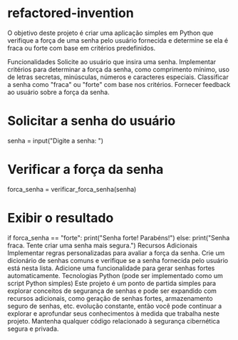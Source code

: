 # refactored-invention
O objetivo deste projeto é criar uma aplicação simples em Python que verifique a força de uma senha pelo usuário fornecida e determine se ela é fraca ou forte com base em critérios predefinidos.

Funcionalidades
Solicite ao usuário que insira uma senha.
Implementar critérios para determinar a força da senha, como comprimento mínimo, uso de letras secretas, minúsculas, números e caracteres especiais.
Classificar a senha como "fraca" ou "forte" com base nos critérios.
Fornecer feedback ao usuário sobre a força da senha.

# Solicitar a senha do usuário
senha = input("Digite a senha: ")

# Verificar a força da senha
forca_senha = verificar_forca_senha(senha)

# Exibir o resultado
if forca_senha == "forte":
    print("Senha forte! Parabéns!")
else:
    print("Senha fraca. Tente criar uma senha mais segura.")
Recursos Adicionais
Implementar regras personalizadas para avaliar a força da senha.
Crie um dicionário de senhas comuns e verifique se a senha fornecida pelo usuário está nesta lista.
Adicione uma funcionalidade para gerar senhas fortes automaticamente.
Tecnologias
Python (pode ser implementado como um script Python simples)
Este projeto é um ponto de partida simples para explorar conceitos de segurança de senhas e pode ser expandido com recursos adicionais, como geração de senhas fortes, armazenamento seguro de senhas, etc. evolução constante, então você pode continuar a explorar e aprofundar seus conhecimentos à medida que trabalha neste projeto. Mantenha qualquer código relacionado à segurança cibernética segura e privada.
